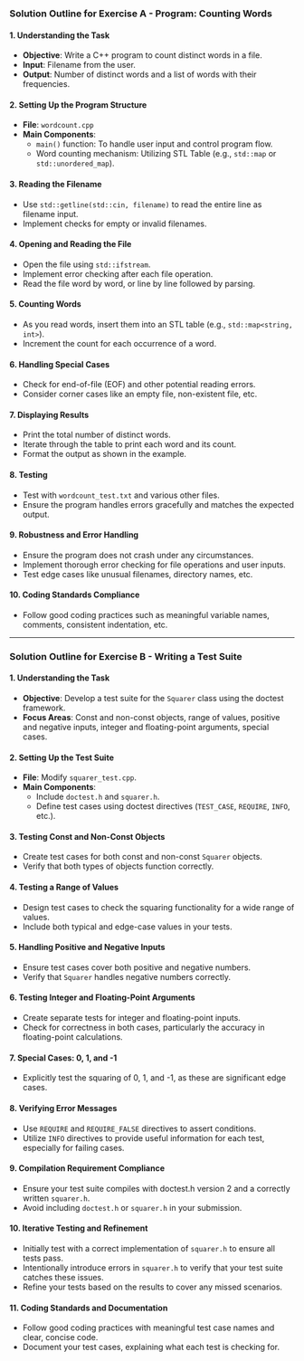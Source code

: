 ### Solution Outline for Exercise A - Program: Counting Words

#### 1. **Understanding the Task**
   - **Objective**: Write a C++ program to count distinct words in a file.
   - **Input**: Filename from the user.
   - **Output**: Number of distinct words and a list of words with their frequencies.

#### 2. **Setting Up the Program Structure**
   - **File**: `wordcount.cpp`
   - **Main Components**:
     - `main()` function: To handle user input and control program flow.
     - Word counting mechanism: Utilizing STL Table (e.g., `std::map` or `std::unordered_map`).

#### 3. **Reading the Filename**
   - Use `std::getline(std::cin, filename)` to read the entire line as filename input.
   - Implement checks for empty or invalid filenames.

#### 4. **Opening and Reading the File**
   - Open the file using `std::ifstream`.
   - Implement error checking after each file operation.
   - Read the file word by word, or line by line followed by parsing.

#### 5. **Counting Words**
   - As you read words, insert them into an STL table (e.g., `std::map<string, int>`).
   - Increment the count for each occurrence of a word.

#### 6. **Handling Special Cases**
   - Check for end-of-file (EOF) and other potential reading errors.
   - Consider corner cases like an empty file, non-existent file, etc.

#### 7. **Displaying Results**
   - Print the total number of distinct words.
   - Iterate through the table to print each word and its count.
   - Format the output as shown in the example.

#### 8. **Testing**
   - Test with `wordcount_test.txt` and various other files.
   - Ensure the program handles errors gracefully and matches the expected output.

#### 9. **Robustness and Error Handling**
   - Ensure the program does not crash under any circumstances.
   - Implement thorough error checking for file operations and user inputs.
   - Test edge cases like unusual filenames, directory names, etc.

#### 10. **Coding Standards Compliance**
   - Follow good coding practices such as meaningful variable names, comments, consistent indentation, etc.

---

### Solution Outline for Exercise B - Writing a Test Suite

#### 1. **Understanding the Task**
   - **Objective**: Develop a test suite for the `Squarer` class using the doctest framework.
   - **Focus Areas**: Const and non-const objects, range of values, positive and negative inputs, integer and floating-point arguments, special cases.

#### 2. **Setting Up the Test Suite**
   - **File**: Modify `squarer_test.cpp`.
   - **Main Components**:
     - Include `doctest.h` and `squarer.h`.
     - Define test cases using doctest directives (`TEST_CASE`, `REQUIRE`, `INFO`, etc.).

#### 3. **Testing Const and Non-Const Objects**
   - Create test cases for both const and non-const `Squarer` objects.
   - Verify that both types of objects function correctly.

#### 4. **Testing a Range of Values**
   - Design test cases to check the squaring functionality for a wide range of values.
   - Include both typical and edge-case values in your tests.

#### 5. **Handling Positive and Negative Inputs**
   - Ensure test cases cover both positive and negative numbers.
   - Verify that `Squarer` handles negative numbers correctly.

#### 6. **Testing Integer and Floating-Point Arguments**
   - Create separate tests for integer and floating-point inputs.
   - Check for correctness in both cases, particularly the accuracy in floating-point calculations.

#### 7. **Special Cases: 0, 1, and -1**
   - Explicitly test the squaring of 0, 1, and -1, as these are significant edge cases.

#### 8. **Verifying Error Messages**
   - Use `REQUIRE` and `REQUIRE_FALSE` directives to assert conditions.
   - Utilize `INFO` directives to provide useful information for each test, especially for failing cases.

#### 9. **Compilation Requirement Compliance**
   - Ensure your test suite compiles with doctest.h version 2 and a correctly written `squarer.h`.
   - Avoid including `doctest.h` or `squarer.h` in your submission.

#### 10. **Iterative Testing and Refinement**
   - Initially test with a correct implementation of `squarer.h` to ensure all tests pass.
   - Intentionally introduce errors in `squarer.h` to verify that your test suite catches these issues.
   - Refine your tests based on the results to cover any missed scenarios.

#### 11. **Coding Standards and Documentation**
   - Follow good coding practices with meaningful test case names and clear, concise code.
   - Document your test cases, explaining what each test is checking for.

